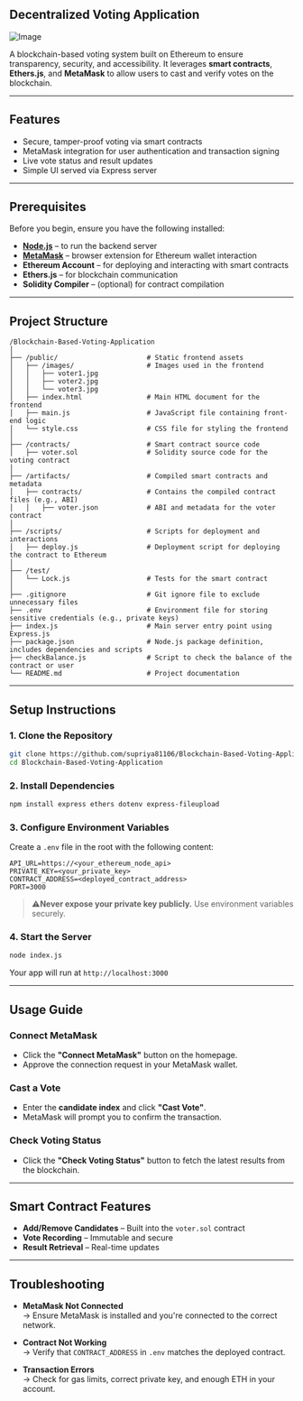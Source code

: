 
## Decentralized Voting Application

![Image](https://github.com/user-attachments/assets/5572b30c-47c5-431d-9c51-6c6a1ce0644d)

A blockchain-based voting system built on Ethereum to ensure transparency, security, and accessibility. It leverages **smart contracts**, **Ethers.js**, and **MetaMask** to allow users to cast and verify votes on the blockchain.

---

## Features

- Secure, tamper-proof voting via smart contracts
- MetaMask integration for user authentication and transaction signing
- Live vote status and result updates
- Simple UI served via Express server

---

## Prerequisites

Before you begin, ensure you have the following installed:

- **[Node.js](https://nodejs.org/)** – to run the backend server
- **[MetaMask](https://metamask.io/)** – browser extension for Ethereum wallet interaction
- **Ethereum Account** – for deploying and interacting with smart contracts
- **Ethers.js** – for blockchain communication
- **Solidity Compiler** – (optional) for contract compilation

---

## Project Structure
```
/Blockchain-Based-Voting-Application
│
├── /public/                      # Static frontend assets
│   ├── /images/                  # Images used in the frontend
│   │   ├── voter1.jpg
│   │   ├── voter2.jpg
│   │   └── voter3.jpg
│   ├── index.html                # Main HTML document for the frontend
│   ├── main.js                   # JavaScript file containing front-end logic
│   └── style.css                 # CSS file for styling the frontend
│
├── /contracts/                   # Smart contract source code
│   ├── voter.sol                 # Solidity source code for the voting contract
│
├── /artifacts/                   # Compiled smart contracts and metadata
│   ├── contracts/                # Contains the compiled contract files (e.g., ABI)
│   │   ├── voter.json            # ABI and metadata for the voter contract
│
├── /scripts/                     # Scripts for deployment and interactions
│   ├── deploy.js                 # Deployment script for deploying the contract to Ethereum
│
├── /test/                        
│   └── Lock.js                   # Tests for the smart contract
│
├── .gitignore                    # Git ignore file to exclude unnecessary files
├── .env                          # Environment file for storing sensitive credentials (e.g., private keys)
├── index.js                      # Main server entry point using Express.js
├── package.json                  # Node.js package definition, includes dependencies and scripts
├── checkBalance.js               # Script to check the balance of the contract or user
└── README.md                     # Project documentation 
```

---

## Setup Instructions

### 1. Clone the Repository

```bash
git clone https://github.com/supriya81106/Blockchain-Based-Voting-Application.git
cd Blockchain-Based-Voting-Application
```

### 2. Install Dependencies

```bash
npm install express ethers dotenv express-fileupload
```

### 3. Configure Environment Variables

Create a `.env` file in the root with the following content:

```env
API_URL=https://<your_ethereum_node_api>
PRIVATE_KEY=<your_private_key>
CONTRACT_ADDRESS=<deployed_contract_address>
PORT=3000
```

> ⚠**Never expose your private key publicly.** Use environment variables securely.

### 4. Start the Server

```bash
node index.js
```

Your app will run at `http://localhost:3000`

---

## Usage Guide

### Connect MetaMask

- Click the **"Connect MetaMask"** button on the homepage.
- Approve the connection request in your MetaMask wallet.

### Cast a Vote

- Enter the **candidate index** and click **"Cast Vote"**.
- MetaMask will prompt you to confirm the transaction.

### Check Voting Status

- Click the **"Check Voting Status"** button to fetch the latest results from the blockchain.

---

## Smart Contract Features

- **Add/Remove Candidates** – Built into the `voter.sol` contract
- **Vote Recording** – Immutable and secure
- **Result Retrieval** – Real-time updates

---

## Troubleshooting

- **MetaMask Not Connected**  
  → Ensure MetaMask is installed and you're connected to the correct network.

- **Contract Not Working**  
  → Verify that `CONTRACT_ADDRESS` in `.env` matches the deployed contract.

- **Transaction Errors**  
  → Check for gas limits, correct private key, and enough ETH in your account.

